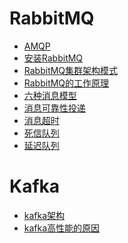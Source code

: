 # RabbitMQ
- <a href="../RabbitMQ/AMQP.md">AMQP</a>
- <a href="../RabbitMQ/安装RabbitMQ.md">安装RabbitMQ</a>
- <a href="../RabbitMQ/RabbitMQ集群架构模式.md">RabbitMQ集群架构模式</a>
- <a href="../RabbitMQ/RabbitMQ的工作原理.md">RabbitMQ的工作原理</a>
- <a href="../RabbitMQ/六种消息模型.md">六种消息模型</a>
- <a href="../RabbitMQ/消息可靠性投递.md">消息可靠性投递</a>
- <a href="../RabbitMQ/消息超时.md">消息超时</a>
- <a href="../RabbitMQ/死信队列.md">死信队列</a>
- <a href="../RabbitMQ/延迟队列.md">延迟队列</a>

# Kafka
- <a href="../kafka/kafka架构.md">kafka架构</a>
- <a href="../kafka/kafka高性能的原因.md">kafka高性能的原因</a>

